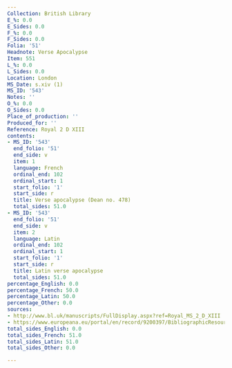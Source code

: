 ```yaml
---
Collection: British Library
E_%: 0.0
E_Sides: 0.0
F_%: 0.0
F_Sides: 0.0
Folia: '51'
Headnote: Verse Apocalypse
Item: 551
L_%: 0.0
L_Sides: 0.0
Location: London
MS_Date: s.xiv (1)
MS_ID: '543'
Notes: ''
O_%: 0.0
O_Sides: 0.0
Place_of_production: ''
Produced_for: ''
Reference: Royal 2 D XIII
contents:
- MS_ID: '543'
  end_folio: '51'
  end_side: v
  item: 1
  language: French
  ordinal_end: 102
  ordinal_start: 1
  start_folio: '1'
  start_side: r
  title: Verse apocalypse (Dean no. 478)
  total_sides: 51.0
- MS_ID: '543'
  end_folio: '51'
  end_side: v
  item: 2
  language: Latin
  ordinal_end: 102
  ordinal_start: 1
  start_folio: '1'
  start_side: r
  title: Latin verse apocalypse
  total_sides: 51.0
percentage_English: 0.0
percentage_French: 50.0
percentage_Latin: 50.0
percentage_Other: 0.0
sources:
- http://www.bl.uk/manuscripts/FullDisplay.aspx?ref=Royal_MS_2_D_XIII
- https://www.europeana.eu/portal/en/record/9200397/BibliographicResource_3000126275684.html
total_sides_English: 0.0
total_sides_French: 51.0
total_sides_Latin: 51.0
total_sides_Other: 0.0

---
```


